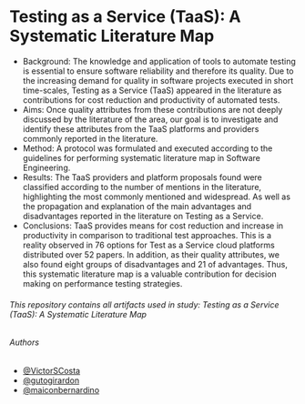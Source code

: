# Testing as a Service (TaaS): A Systematic Literature Map

- Background: The knowledge and application of tools to automate testing is essential to ensure software reliability and therefore its quality. Due to the increasing demand for quality in software projects executed in short time-scales, Testing as a Service (TaaS) appeared in the literature as contributions for cost reduction and productivity of automated tests.  
- Aims: Once quality attributes from these contributions are not deeply discussed by the literature of the area, our goal is to investigate and identify these attributes from the TaaS platforms and providers commonly reported in the literature. 
- Method: A protocol was formulated and executed according to the guidelines for performing systematic literature map in Software Engineering. 
- Results: The TaaS providers and platform proposals found were classified according to the number of mentions in the literature, highlighting the most commonly mentioned and widespread. As well as the propagation and explanation of the main advantages and disadvantages reported in the literature on Testing as a Service.
- Conclusions: TaaS provides means for cost reduction and increase in productivity in comparison to traditional test approaches. This is a reality observed in 76 options for Test as a Service cloud platforms distributed over 52 papers. In addition, as their quality attributes, we also found eight groups of disadvantages and 21 of advantages. Thus, this systematic literature map is a valuable contribution for decision making on performance testing strategies.


###### This repository contains all artifacts used in study: Testing as a Service (TaaS): A Systematic Literature Map

###### Authors
- [@VictorSCosta]( https://github.com/VictorSCosta )
- [@gutogirardon]( https://github.com/gutogirardon )
- [@maiconbernardino]( https://github.com/maiconbernardino )
